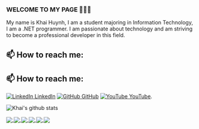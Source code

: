 ### WELCOME TO MY PAGE 👋👋👋
My name is Khai Huynh, I am a student majoring in Information Technology, I am a .NET programmer. I am passionate about technology and am striving to become a professional developer in this field.<br>

## 📫 How to reach me: 

## 📫 How to reach me:

[![LinkedIn](https://cdn-icons-png.flaticon.com/512/174/174857.png) LinkedIn](https://www.linkedin.com/in/huynhngo/) 
[![GitHub](https://cdn-icons-png.flaticon.com/512/25/25231.png) GitHub](https://github.com/ngokhaihuynh) 
[![YouTube](https://cdn-icons-png.flaticon.com/512/1384/1384060.png) YouTube](https://www.youtube.com/@NgoHuynh980).


![Khai's github stats](https://github-readme-stats.vercel.app/api?username=ngokhaihuynh&show_icons=true&theme=tokyonight&hide=contribs,prs,issues)

<a href="https://github.com/ngokhaihuynh/Web-Job">
  <img align="center" src="https://github-readme-stats.vercel.app/api/pin/?username=ngokhaihuynh&repo=Web-Job&theme=radical" />
</a>    

<a href="https://github.com/ngokhaihuynh/Web-Travel-.NET-Core">
  <img align="center" src="https://github-readme-stats.vercel.app/api/pin/?username=ngokhaihuynh&repo=Web-Travel-.NET-Core&theme=merko" />
</a>

<a href="https://github.com/ngokhaihuynh/Template-Job">
  <img align="center" src="https://github-readme-stats.vercel.app/api/pin/?username=ngokhaihuynh&repo=Template-Job&theme=gruvbox" />
</a>    

<a href="https://github.com/ngokhaihuynh/WinForm">
  <img align="center" src="https://github-readme-stats.vercel.app/api/pin/?username=ngokhaihuynh&repo=WinForm&theme=dark" />
</a>

<a href="https://github.com/ngokhaihuynh/Template-Vegetable">
  <img align="center" src="https://github-readme-stats.vercel.app/api/pin/?username=ngokhaihuynh&repo=Template-Vegetable&theme=onedark" />
</a>    

<a href="https://github.com/ngokhaihuynh/DHA-Travel">
  <img align="center" src="https://github-readme-stats.vercel.app/api/pin/?username=ngokhaihuynh&repo=DHA-Travel&theme=cobalt" />
</a>
